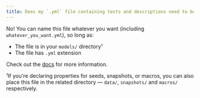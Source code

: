 ```yaml
---
title: Does my `.yml` file containing tests and descriptions need to be named `schema.yml`?
---
```

No! You can name this file whatever you want (including `whatever_you_want.yml`), so long as:
* The file is in your `models/` directory¹
* The file has `.yml` extension

Check out the [docs](configs-and-properties) for more information.

¹If you're declaring properties for seeds, snapshots, or macros, you can also place this file in the related directory — `data/`, `snapshots/` and `macros/` respectively.
